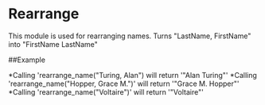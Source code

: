 Rearrange
=========

This module is used for rearranging names.
Turns "LastName, FirstName" into "FirstName LastName"

##Example

*Calling 'rearrange_name("Turing, Alan") will return '"Alan Turing"'
*Calling 'rearrange_name("Hopper, Grace M.")' will return '"Grace M. Hopper"'
*Calling 'rearrange_name("Voltaire")' will return '"Voltaire"'
